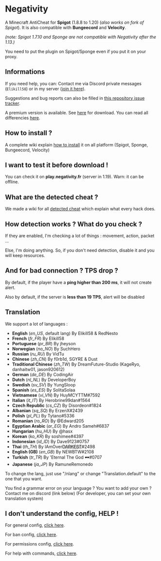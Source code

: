 # Negativity

A Minecraft AntiCheat for **Spigot** (1.8.8 to 1.20) (*also works on fork of Spigot*).
It is also compatible with **Bungeecord** and **Velocity**.

*(note: Spigot 1.7.10 and Sponge are not compatible with Negativity after the 1.13.)*

You need to put the plugin on Spigot/Sponge even if you put it on your proxy.

## Informations

If you need help, you can: Contact me via Discord private messages (`Elikill58`) or in my server ([join it here](https://discord.gg/KHRVTX2)).

Suggestions and bug reports can also be filled in [this repository issue tracker](https://github.com/Elikill58/Negativity/issues).

A premium version is available. See [here](https://www.spigotmc.org/resources/86874/) for download. You can read all differencies [here](https://github.com/Elikill58/Negativity/wiki/V1-and-V2-:-Description,-differencies-and-explainations).

## How to install ?

A complete wiki explain [how to install](https://github.com/Elikill58/Negativity/wiki/Installation) it on all platform (Spigot, Sponge, Bungeecord, Velocity)

## I want to test it before download !

You can check it on **play.negativity.fr** (server in 1.19). Warn: it can be offline.

## What are the detected cheat ?

We made a wiki for all [detected cheat](https://github.com/Elikill58/Negativity/wiki/Cheat) which explain what every hack does.

## How detection works ? What do you check ?

If they are enabled, I'm checking a lot of things : movement, action, packet ...

Else, I'm doing anything. So, if you don't need detection, disable it and you will keep resources.

## And for bad connection ? TPS drop ?

By default, if the player have a **ping higher than 200 ms**, it will not create alert.

Also by default, if the server is **less than 19 TPS**, alert will be disabled

## Translation

We support a lot of languages :
- **English** (*en_US*, default lang) By Elikill58 & RedNesto
- **French** (*fr_FR*) By Elikill58
- **Portuguese** (*pr_BR*) By jheyson
- **Norwegian** (*no_NO*) By SuchHero
- **Russian** (*ru_RU*) By VidTu
- **Chinese** (*zh_CN*) By f0rb1d, SGYRE & Dust
- **Traditional Chinese** (*zh_TW*) By DreamFuture-Studio (KageRyo, danhaitw01, jason920612)
- **German** (*de_DE*) By CodingAir
- **Dutch** (*nl_NL*) By DeveloperBoy
- **Swedish** (*sv_SV*) By YungSloop
- **Spanish** (*es_ES*) By SolitaSolaa
- **Vietnamese** (*vi_VN*) By HuyMCYTTM#7592
- **Italian** (*it_IT*) By Herobrine99dan#1564
- **Czech Republic** (*cs_CZ*) By Disordeon#1824
- **Albanian** (*sq_SQ*) By ErzenX#2439
- **Polish** (*pl_PL*) By Tytano#5336
- **Romanian** (*ro_RO*) By @Edward205
- **Egyptian Arabic** (*ar_EG*) By Andro Sameh#6837
- **Hungarian** (*hu_HU*) By @hasx
- **Korean** (*ko_KR*) By soshimee#4397
- **Indonesian** (*id_ID*) By Dave9123#0757
- **Thai** (*th_TH*) By IAmOverD҉A҉R҉K҉E҈S҉T҉#2498
- **English (GB)** (*en_GB*) By NEWBTW#2108
- **Turkish** (*tr_TR*) By 'Eternal The God 🕶#0707
- **Japanese** (*ja_JP*) By RamuneRemonedo

To change the lang, just use "/nlang" or change "Translation.default" to the one that you want.

You find a grammar error on your language ? You want to add your own ? Contact me on discord (link below) (For developer, you can set your own translation system)

## I don't understand the config, HELP !

For general config, [click here](https://github.com/Elikill58/Negativity/wiki/Configurations).

For ban config, [click here](https://github.com/Elikill58/Negativity/wiki/Bans).

For permissions config, [click here](https://github.com/Elikill58/Negativity/wiki/Permissions).

For help with commands, [click here](https://github.com/Elikill58/Negativity/wiki/Commands).
